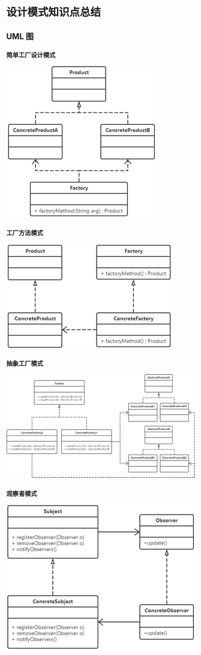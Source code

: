 # 设计模式知识点总结

## UML 图

### 简单工厂设计模式

![1541814741044](assets/1541814741044.png)

### 工厂方法模式

![1541815444772](assets/1541815444772.png)

### 抽象工厂模式

![1541815905670](assets/1541815905670.png)

### 观察者模式

![1542027075894](assets/1542027075894.png)